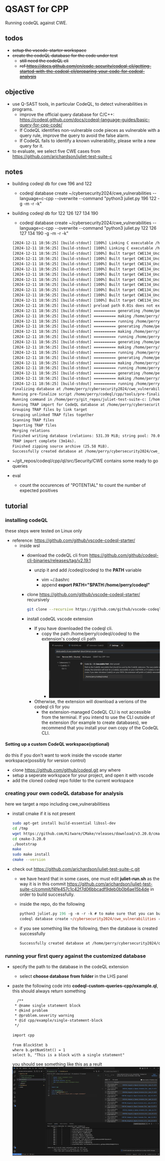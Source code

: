 # QSAST for CPP

Running codeQL against CWE.

## todos

- ~~setup the vscode-starter workspace~~
- ~~create the codeQL database for the code under test~~
  - ~~still need the codeQL cli~~
  - ~~ref <https://docs.github.com/en/code-security/codeql-cli/getting-started-with-the-codeql-cli/preparing-your-code-for-codeql-analysis>~~

## objective

- use Q-SAST tools, in particular CodeQL, to detect vulnerabilities in programs.
  - improve the official query database for C/C++: <https://codeql.github.com/docs/codeql-language-guides/basic-query-for-cpp-code/>
  - If CodeQL identifies non-vulnerable code pieces as vulnerable with a query rule, improve the query to avoid the false alarm.
  - If CodeQL fails to identify a known vulnerability, please write a new query for it.
- to evaluate, we select five CWE cases from <https://github.com/arichardson/juliet-test-suite-c>

## notes

- building codeql db for cwe 196 and 122
  - codeql database create ~/cybersecurity2024/cwe_vulnerabilities --language=c-cpp --overwrite --command "python3 juliet.py 196 122 -g -m -r -k"
- building codeql db for 122 126 127 134 190 
  - codeql database create ~/cybersecurity2024/cwe_vulnerabilities --language=c-cpp --overwrite --command "python3 juliet.py 122 126 127 134 190 -g -m -r -k"
  ```txt
  [2024-12-11 18:56:25] [build-stdout] [100%] Linking C executable /home/perry/git_repos/juliet-test-suite-c/bin/CWE134/bad/CWE134_Uncontrolled_Format_String__char_listen_socket_vprintf_34-bad
  [2024-12-11 18:56:25] [build-stdout] [100%] Linking C executable /home/perry/git_repos/juliet-test-suite-c/bin/CWE134/good/CWE134_Uncontrolled_Format_String__char_listen_socket_vprintf_34-good
  [2024-12-11 18:56:25] [build-stdout] [100%] Built target CWE134_Uncontrolled_Format_String__char_listen_socket_vprintf_22-good
  [2024-12-11 18:56:25] [build-stdout] [100%] Built target CWE134_Uncontrolled_Format_String__char_environment_snprintf_72-bad
  [2024-12-11 18:56:25] [build-stdout] [100%] Built target CWE134_Uncontrolled_Format_String__char_listen_socket_vfprintf_67-bad
  [2024-12-11 18:56:25] [build-stdout] [100%] Built target CWE134_Uncontrolled_Format_String__char_listen_socket_snprintf_84-bad
  [2024-12-11 18:56:25] [build-stdout] [100%] Built target CWE134_Uncontrolled_Format_String__char_listen_socket_vprintf_32-good
  [2024-12-11 18:56:25] [build-stdout] [100%] Built target CWE134_Uncontrolled_Format_String__char_listen_socket_vfprintf_04-bad
  [2024-12-11 18:56:25] [build-stdout] [100%] Built target CWE134_Uncontrolled_Format_String__char_listen_socket_vprintf_32-bad
  [2024-12-11 18:56:25] [build-stdout] [100%] Built target CWE134_Uncontrolled_Format_String__char_listen_socket_vprintf_42-good
  [2024-12-11 18:56:25] [build-stdout] [100%] Built target CWE134_Uncontrolled_Format_String__char_listen_socket_vprintf_34-good
  [2024-12-11 18:56:25] [build-stdout] [100%] Built target CWE134_Uncontrolled_Format_String__char_listen_socket_vprintf_34-bad
  [2024-12-11 18:56:25] [build-stdout] preload path 0.01s does not exist - not running tests
  [2024-12-11 18:56:25] [build-stdout] ========== generating /home/perry/git_repos/juliet-test-suite-c/testcases/CWE122_Heap_Based_Buffer_Overflow ==========
  [2024-12-11 18:56:25] [build-stdout] ========== making /home/perry/git_repos/juliet-test-suite-c/testcases/CWE122_Heap_Based_Buffer_Overflow ==========
  [2024-12-11 18:56:25] [build-stdout] ========== running /home/perry/git_repos/juliet-test-suite-c/testcases/CWE122_Heap_Based_Buffer_Overflow ==========
  [2024-12-11 18:56:25] [build-stdout] ========== generating /home/perry/git_repos/juliet-test-suite-c/testcases/CWE190_Integer_Overflow ==========
  [2024-12-11 18:56:25] [build-stdout] ========== making /home/perry/git_repos/juliet-test-suite-c/testcases/CWE190_Integer_Overflow ==========
  [2024-12-11 18:56:25] [build-stdout] ========== running /home/perry/git_repos/juliet-test-suite-c/testcases/CWE190_Integer_Overflow ==========
  [2024-12-11 18:56:25] [build-stdout] ========== generating /home/perry/git_repos/juliet-test-suite-c/testcases/CWE126_Buffer_Overread ==========
  [2024-12-11 18:56:25] [build-stdout] ========== making /home/perry/git_repos/juliet-test-suite-c/testcases/CWE126_Buffer_Overread ==========
  [2024-12-11 18:56:25] [build-stdout] ========== running /home/perry/git_repos/juliet-test-suite-c/testcases/CWE126_Buffer_Overread ==========
  [2024-12-11 18:56:25] [build-stdout] ========== generating /home/perry/git_repos/juliet-test-suite-c/testcases/CWE127_Buffer_Underread ==========
  [2024-12-11 18:56:25] [build-stdout] ========== making /home/perry/git_repos/juliet-test-suite-c/testcases/CWE127_Buffer_Underread ==========
  [2024-12-11 18:56:25] [build-stdout] ========== running /home/perry/git_repos/juliet-test-suite-c/testcases/CWE127_Buffer_Underread ==========
  [2024-12-11 18:56:25] [build-stdout] ========== generating /home/perry/git_repos/juliet-test-suite-c/testcases/CWE134_Uncontrolled_Format_String ==========
  [2024-12-11 18:56:25] [build-stdout] ========== making /home/perry/git_repos/juliet-test-suite-c/testcases/CWE134_Uncontrolled_Format_String ==========
  [2024-12-11 18:56:25] [build-stdout] ========== running /home/perry/git_repos/juliet-test-suite-c/testcases/CWE134_Uncontrolled_Format_String ==========
  Finalizing database at /home/perry/cybersecurity2024/cwe_vulnerabilities.
  Running pre-finalize script /home/perry/codeql/cpp/tools/pre-finalize.sh in /home/perry/git_repos/juliet-test-suite-c.
  Running command in /home/perry/git_repos/juliet-test-suite-c: [/home/perry/codeql/cpp/tools/pre-finalize.sh]
  Running TRAP import for CodeQL database at /home/perry/cybersecurity2024/cwe_vulnerabilities...
  Grouping TRAP files by link target
  Grouping unlinked TRAP files together
  Scanning TRAP files
  Importing TRAP files
  Merging relations
  Finished writing database (relations: 531.39 MiB; string pool: 70.03 MiB).
  TRAP import complete (3m14s).
  Finished zipping source archive (25.58 MiB).
  Successfully created database at /home/perry/cybersecurity2024/cwe_vulnerabilities.
  ```

- ~/git_repos/codeql/cpp/ql/src/Security/CWE contains some ready to go queries
- eval
  - count the occurences of "POTENTIAL" to count the number of expected positives
## tutorial

### installing codeQL

these steps were tested on Linux only

- reference: <https://github.com/github/vscode-codeql-starter/>
  - inside wsl
    - download the codeQL cli from <https://github.com/github/codeql-cli-binaries/releases/tag/v2.19.1>
      - unzip it and add <extraction-root>/codeql/codeql to the **PATH** variable
        - vim ~/.bashrc
        - append **export PATH="$PATH:/home/perry/codeql"**
    - clone <https://github.com/github/vscode-codeql-starter/> recursively

      ```bash
      git clone --recursive https://github.com/github/vscode-codeql-starter/
      ```

    - install codeQL vscode extension
      - If you have downloaded the codeql cli.
        - copy the path /home/perry/codeql/codeql to the extension's codeql cli path
          - ![Alt text](assets/codeql_cli_path.png)
      - Otherwise, the extension will download a verions of the codeql cli for you
        - the extension-managed CodeQL CLI is not accessible from the terminal. If you intend to use the CLI outside of the extension (for example to create databases), we recommend that you install your own copy of the CodeQL CLI.

#### Setting up a custom CodeQL workspace(optional)

do this if you don't want to work inside the vscode starter workspace(possibly for version control)

- clone <https://github.com/github/codeql.git> any where
- setup a seperate workspace for your project, and open it with vscode
- add the cloned codeql repo folder to the current workspace

### creating your own codeQL database for analysis

here we target a repo including cwe_vulnerabilitiess

- install cmake if it is not present
  
  ```bash
  sudo apt-get install build-essential libssl-dev
  cd /tmp
  wget https://github.com/Kitware/CMake/releases/download/v3.20.0/cmake-3.20.0.tar.gz
  cd cmake-3.20.0
  ./bootstrap
  make
  sudo make install
  cmake --version
  ```

- check out <https://github.com/arichardson/juliet-test-suite-c.git>
  - we have heard that in some cases, one must edit **juliet-run.sh** as the way it is in this commit <https://github.com/arichardson/juliet-test-suite-c/commit/f4fe457c1c42f7d06bbcadf9deb0b0b6ae15b4de> in order to build successfully.
  - inside the repo, do the following

    ```ps
    python3 juliet.py 196 -g -m -r -k # to make sure that you can build one of the vulnerabilities
    codeql database create ~/cybersecurity2024/cwe_vulnerabilities --language=c-cpp --overwrite --command "python3 juliet.py 196 -g -m -r -k" # this should build the codeql database for CWE-196: Unsigned to Signed Conversion Error
    ```

  - if you see something like the following, then the database is created successfully

    ```txt
    Successfully created database at /home/perry/cybersecurity2024/cwe_vulnerabilities.
    ```

### running your first query against the customized database

- specify the path to the database in the codeQL extension
  - select **choose database from folder** in the LHS panel
- paste the following code into **codeql-custom-queries-cpp/example.ql**, this should always return something

  ```codeql
    /**
   * @name single statement block
   * @kind problem
   * @problem.severity warning
   * @id cpp/example/single-statement-block
   */

  import cpp
  
  from BlockStmt b
  where b.getNumStmt() = 1
  select b, "This is a block with a single statement"

  ```

  you should see something like this as a reult  
  ![Alt text](assets/demo.png)
